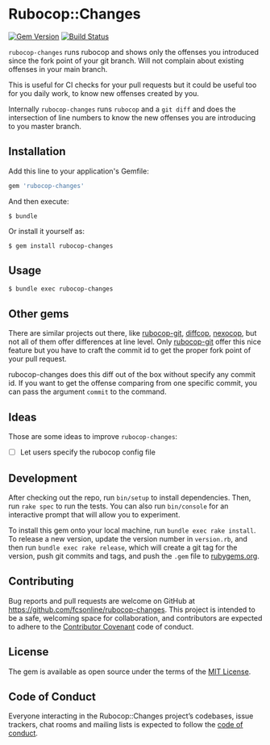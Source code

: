 # Rubocop::Changes

[![Gem Version](https://img.shields.io/gem/v/rubocop-changes)](https://rubygems.org/gems/rubocop-changes)
[![Build Status](https://img.shields.io/travis/com/fcsonline/rubocop-change)](https://travis-ci.com/fcsonline/rubocop-changes)

`rubocop-changes` runs rubocop and shows only the offenses you introduced since
the fork point of your git branch. Will not complain about existing offenses in
your main branch.

This is useful for CI checks for your pull requests but it could be useful too
for you daily work, to know new offenses created by you.

Internally `rubocop-changes` runs `rubocop` and a `git diff` and does the
intersection of line numbers to know the new offenses you are introducing to
you master branch.

## Installation

Add this line to your application's Gemfile:

```ruby
gem 'rubocop-changes'
```

And then execute:

    $ bundle

Or install it yourself as:

    $ gem install rubocop-changes

## Usage

    $ bundle exec rubocop-changes

## Other gems

There are similar projects out there, like
[rubocop-git](https://github.com/m4i/rubocop-git),
[diffcop](https://github.com/yohira0616/diffcop),
[nexocop](https://github.com/SimpleNexus/nexocop), but not all of them offer
differences at line level. Only
[rubocop-git](https://github.com/m4i/rubocop-git) offer this nice feature but
you have to craft the commit id to get the proper fork point of your pull
request.

rubocop-changes does this diff out of the box without specify any commit id. If
you want to get the offense comparing from one specific commit, you can pass
the argument `commit` to the command.

## Ideas

Those are some ideas to improve `rubocop-changes`:

- [ ] Let users specify the rubocop config file

## Development

After checking out the repo, run `bin/setup` to install dependencies. Then, run `rake spec` to run the tests. You can also run `bin/console` for an interactive prompt that will allow you to experiment.

To install this gem onto your local machine, run `bundle exec rake install`. To release a new version, update the version number in `version.rb`, and then run `bundle exec rake release`, which will create a git tag for the version, push git commits and tags, and push the `.gem` file to [rubygems.org](https://rubygems.org).

## Contributing

Bug reports and pull requests are welcome on GitHub at https://github.com/fcsonline/rubocop-changes. This project is intended to be a safe, welcoming space for collaboration, and contributors are expected to adhere to the [Contributor Covenant](http://contributor-covenant.org) code of conduct.

## License

The gem is available as open source under the terms of the [MIT License](https://opensource.org/licenses/MIT).

## Code of Conduct

Everyone interacting in the Rubocop::Changes project’s codebases, issue trackers, chat rooms and mailing lists is expected to follow the [code of conduct](https://github.com/fcsonline/rubocop-changes/blob/master/CODE_OF_CONDUCT.md).
